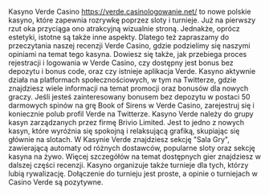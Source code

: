 Kasyno Verde Casino https://verde.casinologowanie.net/ to nowe polskie kasyno, które zapewnia rozrywkę poprzez sloty i turnieje. Już na pierwszy rzut oka przyciąga ono atrakcyjną wizualnie stroną. Jednakże, oprócz estetyki, istotne są także inne aspekty. Dlatego też zapraszamy do przeczytania naszej recenzji Verde Casino, gdzie podzielimy się naszymi opiniami na temat tego kasyna. Dowiesz się także, jak przebiega proces rejestracji i logowania w Verde Casino, czy dostępny jest bonus bez depozytu i bonus code, oraz czy istnieje aplikacja Verde. Kasyno aktywnie działa na platformach społecznościowych, w tym na Twitterze, gdzie znajdziesz wiele informacji na temat promocji oraz bonusów dla nowych graczy. Jeśli jesteś zainteresowany bonusem bez depozytu w postaci 50 darmowych spinów na grę Book of Sirens w Verde Casino, zarejestruj się i koniecznie polub profil Verde na Twitterze. Kasyno Verde należy do grupy kasyn zarządzanych przez firmę Brivio Limited. Jest to jedno z nowych kasyn, które wyróżnia się spokojną i relaksującą grafiką, skupiając się głównie na slotach. 
W Kasynie Verde znajdziesz sekcję "Sala Gry", zawierającą automaty od różnych dostawców, popularne sloty oraz sekcję kasyna na żywo. Więcej szczegółów na temat dostępnych gier znajdziesz w dalszej części recenzji. Kasyno organizuje także turnieje dla tych, którzy lubią rywalizację. Dołączenie do turnieju jest proste, a opinie o turniejach w Casino Verde są pozytywne.
